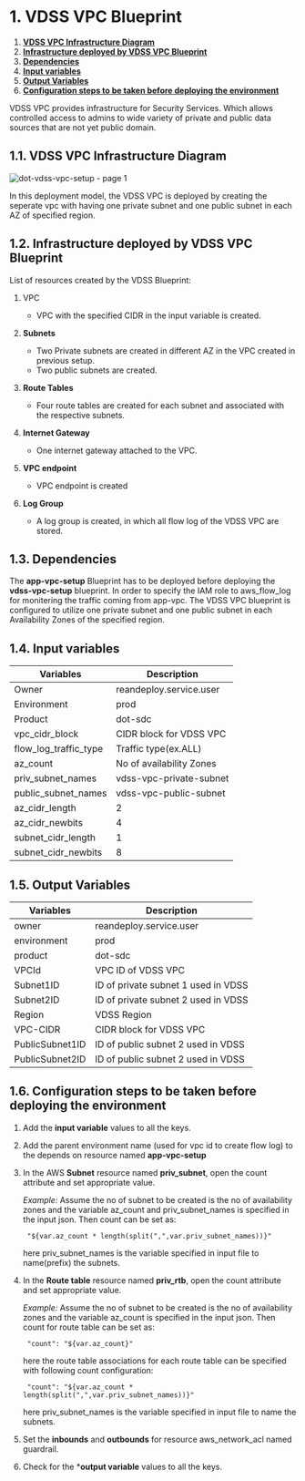 # 1. **VDSS VPC Blueprint**

1. [**VDSS VPC Infrastructure Diagram**](#11-VDSS-vpc-infrastructure-diagram)
1. [**Infrastructure deployed by VDSS VPC Blueprint**](#12-infrastructure-deployed-by-VDSS-vpc-blueprint)
1. [**Dependencies**](#13-dependencies)
1. [**Input variables**](#14-input-variables)
1. [**Output Variables**](#15-output-variables)
1. [**Configuration steps to be taken before deploying the environment**](#16-configuration-steps-to-be-taken-before-deploying-the-environment)

VDSS VPC provides infrastructure for Security Services. Which allows controlled access to admins to wide variety of private and public data sources that are not yet public domain.

## 1.1. **VDSS VPC Infrastructure Diagram**

![dot-vdss-vpc-setup - page 1](https://user-images.githubusercontent.com/20499487/32821072-8da252dc-c9f7-11e7-84f7-6a6991b49fcf.jpeg)

In this deployment model, the VDSS VPC is deployed by creating the seperate vpc with having one private subnet and one public subnet in each AZ of specified region.

## 1.2. **Infrastructure deployed by VDSS VPC Blueprint**

List of resources created by the VDSS Blueprint:

1. VPC

    * VPC with the specified CIDR in the input variable is created.

1. **Subnets**

    * Two Private subnets are created in different AZ in the VPC created in previous setup.
    * Two public subnets are created.
    
1. **Route Tables**

    * Four route tables are created for each subnet and associated with the respective subnets.
    
1. **Internet Gateway**

    * One internet gateway attached to the VPC.
    
1. **VPC endpoint**

    * VPC endpoint is created
    
1. **Log Group**

    * A log group is created, in which all flow log of the VDSS VPC are stored.

## 1.3. **Dependencies**

The **app-vpc-setup** Blueprint has to be deployed before deploying the **vdss-vpc-setup** blueprint. In order to specify the IAM role to aws_flow_log for monitering the traffic coming from app-vpc. The VDSS VPC blueprint is configured to utilize 
one private subnet and one public subnet in each Availability Zones of the specified region.

## 1.4. **Input variables**

|    **Variables**     |         **Description**                                  |
|----------------------|----------------------------------------------------------|
| Owner                | reandeploy.service.user                                  |
| Environment          | prod                                                     |
| Product              | dot-sdc                                                  |
| vpc_cidr_block       | CIDR block for VDSS VPC                                  |
| flow_log_traffic_type| Traffic type(ex.ALL)                                     |
| az_count             | No of availability Zones                                 |
| priv_subnet_names    | vdss-vpc-private-subnet                                  |
| public_subnet_names    | vdss-vpc-public-subnet                                  |
| az_cidr_length       | 2                                                        |
| az_cidr_newbits      | 4                                                        |
| subnet_cidr_length   | 1                                                        |
| subnet_cidr_newbits  | 8                                                        |

## 1.5. **Output Variables**

| **Variables**           | **Description**                                   |
|-------------------------|---------------------------------------------------|
| owner                   | reandeploy.service.user                           |
| environment             | prod                                              |
| product                 | dot-sdc                                           |
| VPCId                   | VPC ID of VDSS VPC                                |
| Subnet1ID               | ID of private subnet 1 used in VDSS               |
| Subnet2ID               | ID of private subnet 2 used in VDSS               |
| Region                  | VDSS Region                                       |
| VPC-CIDR                | CIDR block for VDSS VPC                           |
| PublicSubnet1ID         | ID of public subnet 2 used in VDSS                |
| PublicSubnet2ID         | ID of public subnet 2 used in VDSS                |
## 1.6. **Configuration steps to be taken before deploying the environment**  

1. Add the **input variable** values to all the keys.
1. Add the parent environment name (used for vpc id to create flow log) to the depends on resource named **app-vpc-setup**
1. In the AWS **Subnet** resource named **priv_subnet**, open the count attribute and set appropriate value.
    
    _Example:_ Assume the no of subnet to be created is the no of availability zones and the variable 
   az_count and priv_subnet_names is specified in the input json. Then count can be set as:

        "${var.az_count * length(split(",",var.priv_subnet_names))}"
   here priv_subnet_names is the variable specified in input file to name(prefix) the subnets.
        
1. In the **Route table** resource named **priv_rtb**, open the count attribute and set appropriate value.

   _Example:_ Assume the no of subnet to be created is the no of availability zones and the variable 
   az_count is specified in the input json. Then count for route table can be set as:

        "count": "${var.az_count}"
   here the route table associations for each route table can be specified with following count configuration:
   
        "count": "${var.az_count * length(split(",",var.priv_subnet_names))}"
    here priv_subnet_names is the variable specified in input file to name the subnets.
1. Set the **inbounds** and **outbounds** for resource aws_network_acl named guardrail.
1. Check for the ***output variable** values to all the keys.
